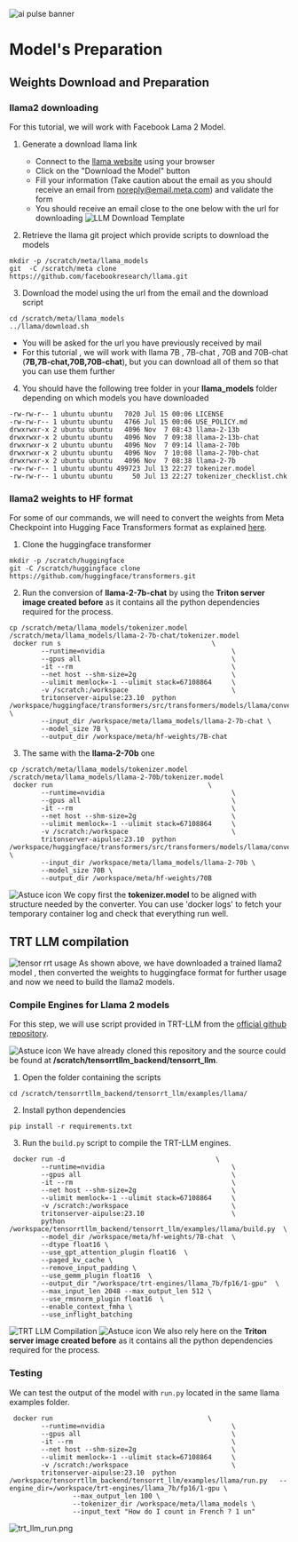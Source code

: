 ![ai pulse banner](./images/common/ai-pulse-banner.jpeg)

# Model's Preparation

## Weights Download and Preparation
### llama2 downloading
For this tutorial, we will work with Facebook Lama 2 Model.
1. Generate a download llama link
   - Connect to the [llama website](https://ai.meta.com/llama/) using your browser
   - Click on the "Download the Model" button
   - Fill your information (Take caution about the email as you should receive an email from [noreply@email.meta.com](noreply@email.meta.com)) and validate the form
   - You should receive an email close to the one below with the url for downloading 
![LLM Download Template](images/model_preparation/llm_download_template.png)

2. Retrieve the llama git project which provide scripts to download the models
```
mkdir -p /scratch/meta/llama_models
git  -C /scratch/meta clone https://github.com/facebookresearch/llama.git
```
3. Download the model using the url from the email and the download script
```
cd /scratch/meta/llama_models
../llama/download.sh
```
  - You will be asked for the url you have previously received by mail
  - For this tutorial , we will work with llama 7B , 7B-chat , 70B and 70B-chat (**7B,7B-chat,70B,70B-chat**), but you can download all of them so that you can use them further
4. You should have the following tree folder in your **llama_models** folder depending on which models you have downloaded
```
-rw-rw-r-- 1 ubuntu ubuntu   7020 Jul 15 00:06 LICENSE
-rw-rw-r-- 1 ubuntu ubuntu   4766 Jul 15 00:06 USE_POLICY.md
drwxrwxr-x 2 ubuntu ubuntu   4096 Nov  7 08:43 llama-2-13b
drwxrwxr-x 2 ubuntu ubuntu   4096 Nov  7 09:38 llama-2-13b-chat
drwxrwxr-x 2 ubuntu ubuntu   4096 Nov  7 09:14 llama-2-70b
drwxrwxr-x 2 ubuntu ubuntu   4096 Nov  7 10:08 llama-2-70b-chat
drwxrwxr-x 2 ubuntu ubuntu   4096 Nov  7 08:38 llama-2-7b
-rw-rw-r-- 1 ubuntu ubuntu 499723 Jul 13 22:27 tokenizer.model
-rw-rw-r-- 1 ubuntu ubuntu     50 Jul 13 22:27 tokenizer_checklist.chk
```

### llama2  weights to HF format
For some of our commands, we will need to convert the weights from Meta Checkpoint into Hugging Face Transformers format as explained [here](https://huggingface.co/docs/transformers/main/en/model_doc/llama).

1. Clone the huggingface transformer
```
mkdir -p /scratch/huggingface
git -C /scratch/huggingface clone https://github.com/huggingface/transformers.git
```
2. Run the conversion of **llama-2-7b-chat** by using the **Triton server image created before** as it contains all the python dependencies required for the process. 
```
cp /scratch/meta/llama_models/tokenizer.model  /scratch/meta/llama_models/llama-2-7b-chat/tokenizer.model
 docker run s                                      \
        --runtime=nvidia                                \
        --gpus all                                      \
        -it --rm                                        \
        --net host --shm-size=2g                        \
        --ulimit memlock=-1 --ulimit stack=67108864     \
        -v /scratch:/workspace                          \
        tritonserver-aipulse:23.10  python /workspace/huggingface/transformers/src/transformers/models/llama/convert_llama_weights_to_hf.py \
        --input_dir /workspace/meta/llama_models/llama-2-7b-chat \
        --model_size 7B \
        --output_dir /workspace/meta/hf-weights/7B-chat
```
3. The same with the **llama-2-70b** one 
```
cp /scratch/meta/llama_models/tokenizer.model  /scratch/meta/llama_models/llama-2-70b/tokenizer.model
 docker run                                       \
        --runtime=nvidia                                \
        --gpus all                                      \
        -it --rm                                        \
        --net host --shm-size=2g                        \
        --ulimit memlock=-1 --ulimit stack=67108864     \
        -v /scratch:/workspace                          \
        tritonserver-aipulse:23.10  python /workspace/huggingface/transformers/src/transformers/models/llama/convert_llama_weights_to_hf.py \
        --input_dir /workspace/meta/llama_models/llama-2-70b \
        --model_size 70B \
        --output_dir /workspace/meta/hf-weights/70B
```

![Astuce icon](./images/common/astuce_icon.png) We copy first the **tokenizer.model** to be aligned with structure needed by the converter.
You can use 'docker logs' to fetch your temporary container log and check that everything run well.


## TRT LLM compilation
![tensor rrt usage](images/setup/tensor_rrt_llm_usage.png)
As shown above, we have downloaded a trained llama2 model , then converted the weights to huggingface format for further usage and now we need to build the llama2 models.

### Compile Engines for Llama 2 models
For this step, we will use script provided  in TRT-LLM from the [official github repository](https://github.com/NVIDIA/TensorRT-LLM).

![Astuce icon](./images/common/astuce_icon.png) We have already cloned this repository and the source could be found at  **/scratch/tensorrtllm_backend/tensorrt_llm**.

1. Open the folder containing the scripts
```
cd /scratch/tensorrtllm_backend/tensorrt_llm/examples/llama/
```
2. Install python dependencies
```
pip install -r requirements.txt
```
3. Run the `build.py` script to compile the TRT-LLM engines.
```
 docker run -d                                      \
        --runtime=nvidia                                \
        --gpus all                                      \
        -it --rm                                        \
        --net host --shm-size=2g                        \
        --ulimit memlock=-1 --ulimit stack=67108864     \
        -v /scratch:/workspace                          \
        tritonserver-aipulse:23.10                      \
        python  /workspace/tensorrtllm_backend/tensorrt_llm/examples/llama/build.py  \
        --model_dir /workspace/meta/hf-weights/7B-chat  \
        --dtype float16 \
        --use_gpt_attention_plugin float16  \
        --paged_kv_cache \
        --remove_input_padding \
        --use_gemm_plugin float16  \
        --output_dir "/workspace/trt-engines/llama_7b/fp16/1-gpu"  \
        --max_input_len 2048 --max_output_len 512 \
        --use_rmsnorm_plugin float16  \
        --enable_context_fmha \
        --use_inflight_batching
```
![TRT LLM Compilation](./images/model_preparation/trt_llm_compile.png)
![Astuce icon](./images/common/astuce_icon.png) We also rely here on the **Triton server image created before** as it contains all the python dependencies required for the process.

### Testing
We can test the output of the model with `run.py` located in the same llama examples folder.
```
 docker run                                       \
        --runtime=nvidia                                \
        --gpus all                                      \
        -it --rm                                        \
        --net host --shm-size=2g                        \
        --ulimit memlock=-1 --ulimit stack=67108864     \
        -v /scratch:/workspace                          \
        tritonserver-aipulse:23.10  python  /workspace/tensorrtllm_backend/tensorrt_llm/examples/llama/run.py   --engine_dir=/workspace/trt-engines/llama_7b/fp16/1-gpu \
                --max_output_len 100 \
                --tokenizer_dir /workspace/meta/llama_models \
                --input_text "How do I count in French ? 1 un"
```
![trt_llm_run.png](./images/model_preparation/trt_llm_run.png)
